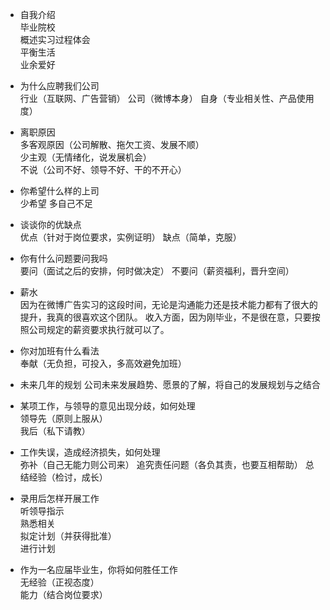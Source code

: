 * 自我介绍   
毕业院校  
概述实习过程体会  
平衡生活  
业余爱好  

* 为什么应聘我们公司   
行业（互联网、广告营销） 
公司（微博本身） 
自身（专业相关性、产品使用度）

* 离职原因  
多客观原因（公司解散、拖欠工资、发展不顺）  
少主观（无情绪化，说发展机会）   
不说（公司不好、领导不好、干的不开心） 

* 你希望什么样的上司   
少希望
多自己不足

* 谈谈你的优缺点   
优点（针对于岗位要求，实例证明）
缺点（简单，克服）  

* 你有什么问题要问我吗   
要问（面试之后的安排，何时做决定）
不要问（薪资福利，晋升空间）  

* 薪水  
因为在微博广告实习的这段时间，无论是沟通能力还是技术能力都有了很大的提升，我真的很喜欢这个团队。
收入方面，因为刚毕业，不是很在意，只要按照公司规定的薪资要求执行就可以了。  

* 你对加班有什么看法  
奉献（无负担，可投入，多高效避免加班）  

* 未来几年的规划 
公司未来发展趋势、愿景的了解，将自己的发展规划与之结合      

* 某项工作，与领导的意见出现分歧，如何处理  
领导先（原则上服从）  
我后（私下请教）  

* 工作失误，造成经济损失，如何处理  
弥补（自己无能力则公司来） 
追究责任问题（各负其责，也要互相帮助） 
总结经验（检讨，成长）  

* 录用后怎样开展工作    
听领导指示  
熟悉相关   
拟定计划（并获得批准）   
进行计划  

* 作为一名应届毕业生，你将如何胜任工作  
无经验（正视态度）  
能力（结合岗位要求）   

